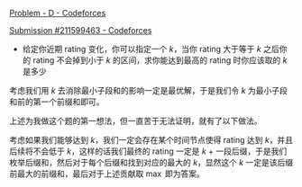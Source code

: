 [Problem - D - Codeforces](https://codeforces.com/contest/1845/problem/D)

[Submission #211599463 - Codeforces](https://codeforces.com/contest/1845/submission/211599463)

- 给定你近期 rating 变化，你可以指定一个 $k$，当你 rating 大于等于 $k$ 之后你的 rating 不会掉到小于 $k$ 的区间，求你能达到最高的 rating 时你应该取的 $k$ 是多少

考虑我们用 $k$ 去消除最小子段和的影响一定是最优解，于是我们令 $k$ 为最小子段和前的第一个前缀和即可。

上述为我做这个题的第一想法，但一直苦于无法证明，就有了以下做法。

考虑如果我们能够达到 $k$，我们一定会存在某个时间节点使得 rating 达到 $k$，并且后续将不会低于 $k$，这样的话我们最终的 rating 一定是 $k$ $+$ 一段后缀，于是我们枚举后缀和，然后对于每个后缀和找到对应的最大的 $k$，显然这个 $k$ 一定是该后缀前最大的前缀和，最后对于上述贡献取 $\max$ 即为答案。